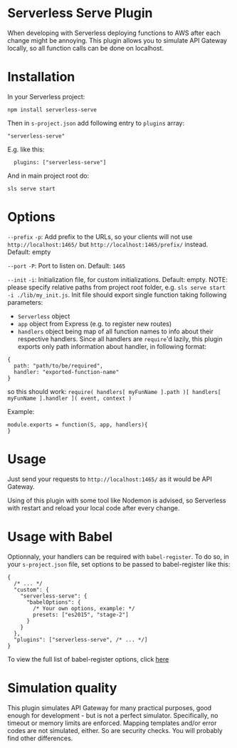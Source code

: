 Serverless Serve Plugin
=============================

When developing with Serverless deploying functions to AWS after each change might be annoying. This plugin allows you to simulate API Gateway locally, so all function calls can be done on localhost.

Installation
============

In your Serverless project:

```
npm install serverless-serve
```

Then in `s-project.json` add following entry to `plugins` array:

```
"serverless-serve"
```

E.g. like this:
```
  plugins: ["serverless-serve"]
```

And in main project root do:

```
sls serve start
```

Options
=======

`--prefix` `-p`: Add prefix to the URLs, so your clients will not use `http://localhost:1465/` but `http://localhost:1465/prefix/` instead. Default: empty

`--port` `-P`: Port to listen on. Default: `1465`

`--init` `-i`: Initialization file, for custom initializations. Default: empty. NOTE: please specify relative paths from project root folder, e.g. `sls serve start -i ./lib/my_init.js`. Init file should export single function taking following parameters:
- `Serverless` object
- `app` object from Express (e.g. to register new routes)
- `handlers` object being map of all function names to info about their respective handlers. Since all handlers are `require`'d lazily, this plugin exports only path information about handler, in following format:
```
{
  path: "path/to/be/required",
  handler: "exported-function-name"
}
```

so this should work: `require( handlers[ myFunName ].path )[ handlers[ myFunName ].handler ]( event, context )`

Example:

```
module.exports = function(S, app, handlers){
}
```

Usage
=====

Just send your requests to `http://localhost:1465/` as it would be API Gateway.

Using of this plugin with some tool like Nodemon is advised, so Serverless with restart and reload your local code after every change.

Usage with Babel
================

Optionnaly, your handlers can be required with `babel-register`.
To do so, in your `s-project.json` file, set options to be passed to babel-register like this:
```
{
  /* ... */
  "custom": {
    "serverless-serve": {
      "babelOptions": {
        /* Your own options, example: */
        presets: ["es2015", "stage-2"]
      }
    }
  },
  "plugins": ["serverless-serve", /* ... */]
}
```
To view the full list of babel-register options, click [here](https://babeljs.io/docs/usage/require/)

Simulation quality
==================

This plugin simulates API Gateway for many practical purposes, good enough for development - but is not a perfect simulator. Specifically, no timeout or memory limits are enforced. Mapping templates and/or error codes are not simulated, either. So are security checks. You will probably find other differences.

